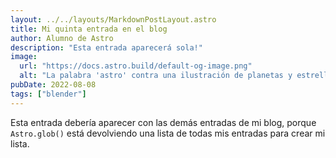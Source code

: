 ```yaml
---
layout: ../../layouts/MarkdownPostLayout.astro
title: Mi quinta entrada en el blog
author: Alumno de Astro
description: "Esta entrada aparecerá sola!"
image:
  url: "https://docs.astro.build/default-og-image.png"
  alt: "La palabra 'astro' contra una ilustración de planetas y estrellas."
pubDate: 2022-08-08
tags: ["blender"]
---
```

Esta entrada debería aparecer con las demás entradas de mi blog, porque `Astro.glob()` está devolviendo una lista de todas mis entradas para crear mi lista.